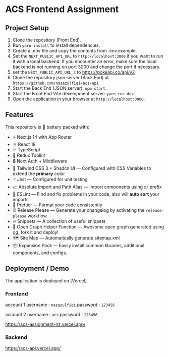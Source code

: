 # ACS Frontend Assignment

## Project Setup

1. Clone the repository (Front End).
2. Run `yarn install` to install dependencies.
3. Create a .env file and copy the contents from .env.example.
4. Set the `NEXT_PUBLIC_API_URL` to `http://localhost:3000` if you want to run it with a local backend. If you encounter an error, make sure the local backend is not running on port 3000 and change the port if necessary.
5. set the `NEXT_PUBLIC_API_URL_2` to https://pokeapi.co/api/v2
6. Clone the repository json server (Back End) at `https://github.com/nazazulfiqi/acs-api`
7. Start the Back End (JSON server): `npm start`.
8. Start the Front End Vite development server: `yarn run dev`.
9. Open the application in your browser at `http://localhost:3000`.


## Features

This repository is 🔋 battery packed with:

- ⚡️ Next.js 14 with App Router
- ⚛️ React 18
- ✨ TypeScript
- 🧤 Redux Toolkit
- 🔒 Next Auth + Middleware
- 💨 Tailwind CSS 3 + Shadcn UI — Configured with CSS Variables to extend the **primary** color
- 🃏 Jest — Configured for unit testing
- 📈 Absolute Import and Path Alias — Import components using `@/` prefix
- 📏 ESLint — Find and fix problems in your code, also will **auto sort** your imports
- 💖 Prettier — Format your code consistently
- ⏰ Release Please — Generate your changelog by activating the `release-please` workflow
- 🔥 Snippets — A collection of useful snippets
- 👀 Open Graph Helper Function — Awesome open graph generated using [og](https://github.com/theodorusclarence/og), fork it and deploy!
- 🗺 Site Map — Automatically generate sitemap.xml
- 📦 Expansion Pack — Easily install common libraries, additional components, and configs.

## Deployment / Demo

The application is deployed on [Vercel] 

### Frontend

account 1
username : `nazazulfiqi`
password : `123456`

account 2
username : `acs`
password : `123456`

https://acs-assignment-nz.vercel.app/

### Backend

https://acs-api.vercel.app/

